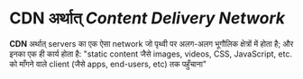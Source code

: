 <!-- ---
hide:
  - navigation # Hide navigation
  - toc        # Hide table of contents
--- -->

# **CDN** अर्थात् *Content Delivery Network*

**CDN** अर्थात् servers का एक ऐसा network जो पृथ्वी पर अलग-अलग भूगौलिक क्षेत्रों में होता है; और इनका एक ही कार्य होता है: "static content जैसे images, videos, CSS, JavaScript, etc. को माँगने वाले client (जैसे apps, end-users, etc) तक पहुँचाना"